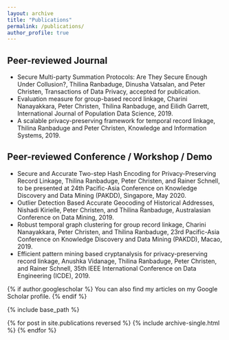 ```yaml
---
layout: archive
title: "Publications"
permalink: /publications/
author_profile: true
---
```


## Peer-reviewed Journal
* Secure Multi-party Summation Protocols: Are They Secure Enough Under Collusion?, Thilina Ranbaduge, Dinusha Vatsalan, and Peter Christen, Transactions of Data Privacy, accepted for publication.
* Evaluation measure for group-based record linkage, Charini Nanayakkara, Peter Christen, Thilina Ranbaduge, and Eilidh Garrett, International Journal of Population Data Science, 2019. 
* A scalable privacy-preserving framework for temporal record linkage, Thilina Ranbaduge and Peter Christen, Knowledge and Information Systems, 2019. 

## Peer-reviewed Conference / Workshop / Demo 
* Secure and Accurate Two-step Hash Encoding for Privacy-Preserving Record Linkage, Thilina Ranbaduge, Peter Christen, and Rainer Schnell, to be presented at 24th Pacific-Asia Conference on Knowledge Discovery and Data Mining (PAKDD), Singapore, May 2020.
* Outlier Detection Based Accurate Geocoding of Historical Addresses, Nishadi Kirielle, Peter Christen, and Thilina Ranbaduge, Australasian Conference on Data Mining, 2019.
* Robust temporal graph clustering for group record linkage, Charini Nanayakkara, Peter Christen, and Thilina Ranbaduge, 23rd Pacific-Asia Conference on Knowledge Discovery and Data Mining (PAKDD), Macao, 2019.
* Efficient pattern mining based cryptanalysis for privacy-preserving record linkage, Anushka Vidanage, Thilina Ranbaduge, Peter Christen, and Rainer Schnell, 35th IEEE International Conference on Data Engineering (ICDE), 2019. 


{% if author.googlescholar %} You can also find my articles on my Google Scholar profile. {% endif %}

{% include base_path %}

{% for post in site.publications reversed %} {% include archive-single.html %} {% endfor %}
